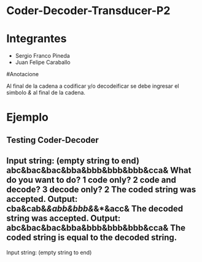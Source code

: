 # Coder-Decoder-Transducer-P2

# Integrantes

- Sergio Franco Pineda
- Juan Felipe Caraballo

#Anotacione

Al final de la cadena a codificar y/o decodeificar se debe ingresar el simbolo *&* al final de la cadena.

# Ejemplo

Testing Coder-Decoder
----------------------------
Input string: (empty string to end)
abc&bac&bac&bba&bbb&bbb&bbb&cca&
What do you want to do?
1 code only?
2 code and decode?
3 decode only?
2
The coded string was accepted. Output: cba&cab&*&abb&bbb&*&*&acc&
The decoded string was accepted. Output: abc&bac&bac&bba&bbb&bbb&bbb&cca&
The coded string is equal to the decoded string.
----------------------------
Input string: (empty string to end)
